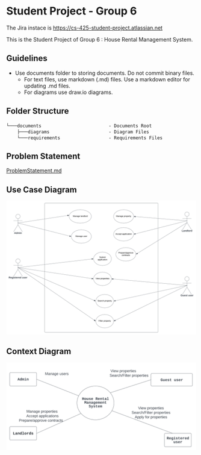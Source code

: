 # Student Project - Group 6

The Jira instace is https://cs-425-student-project.atlassian.net

This is the Student Project of Group 6 : House Rental Management System.

## Guidelines

* Use documents folder to storing documents. Do not commit binary files.
  * For text files, use markdown (.md) files. Use a markdown editor for updating .md files.
  * For diagrams use draw.io diagrams.

## Folder Structure

```
└───documents                         - Documents Root
    ├───diagrams                      - Diagram Files
    └───requirements                  - Requirements Files
```

## Problem Statement

[ProblemStatement.md](requirements/ProblemStatement.md)

## Use Case Diagram

<img src=documents/diagrams/UseCaseDiagram.svg/>

## Context Diagram

<img src=documents/diagrams/ContextDiagram.svg/>
